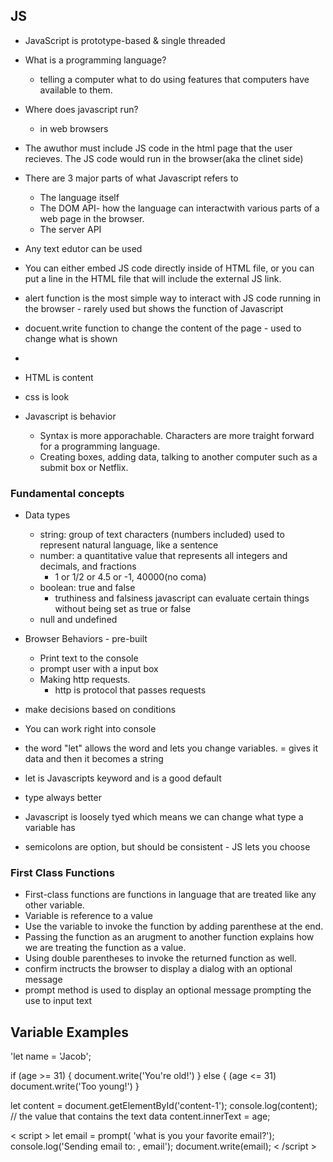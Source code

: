 
## JS

* JavaScript is prototype-based & single threaded

* What is a programming language?
  * telling a computer what to do using features that computers have available to them.

* Where does javascript run?
  * in web browsers

* The awuthor must include JS code in the html page that the user recieves. The JS code would run in the browser(aka the clinet side) 

* There are 3 major parts of what Javascript refers to 
   * The language itself
   * The DOM API- how the language can interactwith various parts of a web page in the browser. 
   * The server API 

* Any text edutor can be used
* You can either embed JS code directly inside of HTML file, or you can put a line in the HTML file that will include the external JS link.
* alert function is the most simple way to interact with JS code running in the browser - rarely used but shows the function of Javascript
* docuent.write function to change the content of the page - used to change what is shown
* 

- HTML is content
- css is look
- Javascript is behavior
  
  - Syntax is more apporachable. Characters are more traight forward for a programming language. 
  - Creating boxes, adding data, talking to another computer such as a submit box or Netflix.

### Fundamental concepts

- Data types
  - string: group of text characters (numbers included) used to represent natural language, like a sentence
  - number: a quantitative value that represents all integers and decimals, and fractions
    - 1 or 1/2 or 4.5 or -1, 40000(no coma)
  - boolean: true and false
    - truthiness and falsiness javascript can evaluate certain things without being set as true or false
  - null and undefined

- Browser Behaviors - pre-built
  - Print text to the console
  - prompt user with a input box
  - Making http requests.
    - http is protocol that passes requests
- make decisions based on conditions
- You can work right into console
- the word "let" allows the word and lets you change variables. = gives it data and then it becomes a string
- let is Javascripts keyword and is a good default
- type always better
- Javascript is loosely tyed which means we can change what type a variable has
- semicolons are option, but should be consistent - JS lets you choose

### First Class Functions

- First-class functions are functions in language that are treated like any other variable.
- Variable is reference to a value
- Use the variable to invoke the function by adding parenthese at the end.
- Passing the function as an arugment to another function explains how we are treating the function as a value.
- Using double parentheses to invoke the returned function as well.
- confirm inctructs the browser to display a dialog with an optional message
- prompt method is used to display an optional message prompting the use to input text




## Variable Examples

'let name  = 'Jacob';

if (age >= 31) {
    document.write('You're old!')
} else { (age <= 31)
    document.write('Too young!')
}

let content = document.getElementById('content-1');
console.log(content);
// the value that contains the text data
content.innerText = age;

< script >
       let email = prompt( 'what is you your favorite email?');
       console.log('Sending email to: , email');
       document.write(email);
        < /script >
